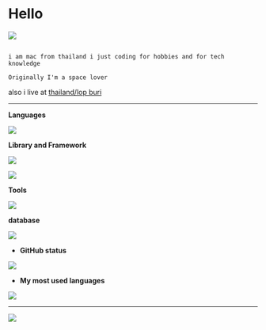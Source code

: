 # Hello

![](https://komarev.com/ghpvc/?username=Mayumi767&label=Sussy%20profile%20views&color=ff69b4&style=flat)

```

i am mac from thailand i just coding for hobbies and for tech knowledge

Originally I'm a space lover

```

also i live at [thailand/lop buri](https://www.google.com/maps/place/14.79808,100.65397)<br>

---

**Languages**<br>

![](https://skillicons.dev/icons?i=js,py,css,html&theme=dark)

**Library and Framework**<br>

![](https://skillicons.dev/icons?i=vue,react&theme=dark)

  

  

![](https://skillicons.dev/icons?i=flask&theme=dark)

**Tools**<br>

![](https://skillicons.dev/icons?i=git,nginx,vim,neovim,vite&theme=dark)

**database**<br>

![](https://skillicons.dev/icons?i=sqlite,postgres,redis&theme=dark)

- **GitHub status**

![](https://github-readme-stats.vercel.app/api?username=Mayumi767&show_icons=true&theme=jolly&count_private=true)

- **My most used languages**

![](https://github-readme-stats.vercel.app/api/top-langs/?username=Mayumi767&theme=tokyonight&hide_border=false&include_all_commits=true&count_private=true&layout=compact)

---

![](https://lanyard.cnrad.dev/api/829156179803504670?theme=dark&borderRadius=35px&bg=3d223c)
